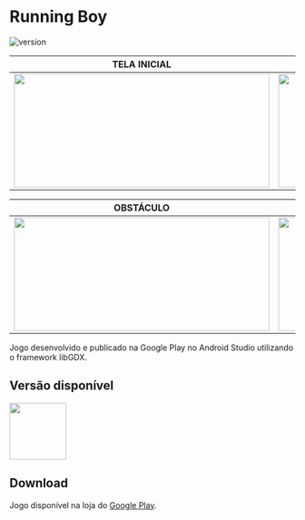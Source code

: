 # Running Boy

![version](https://img.shields.io/badge/version-1.0.0-blue.svg)

| TELA INICIAL | OBSTÁCULO |
| --- | --- |
|<img src="https://uploaddeimagens.com.br/images/001/970/229/original/6.jpg" width="450" height="200" /> | <img src="https://uploaddeimagens.com.br/images/001/970/226/original/4.jpg" width="450" height="200" />

| OBSTÁCULO | COLISÃO |
| --- | --- |
|<img src="https://uploaddeimagens.com.br/images/001/970/224/original/2.jpg" width="450" height="200" /> | <img src="https://uploaddeimagens.com.br/images/001/970/228/original/5.jpg" width="450" height="200" />

Jogo desenvolvido e publicado na Google Play no Android Studio utilizando o framework libGDX.

## Versão disponível

<img src="https://logodownload.org/wp-content/uploads/2015/05/android-logo-4.png" width="100" height="100" />

## Download
Jogo disponível na loja do [Google Play](https://play.google.com/store/apps/details?id=com.felipesales007&hl=pt-BR).
